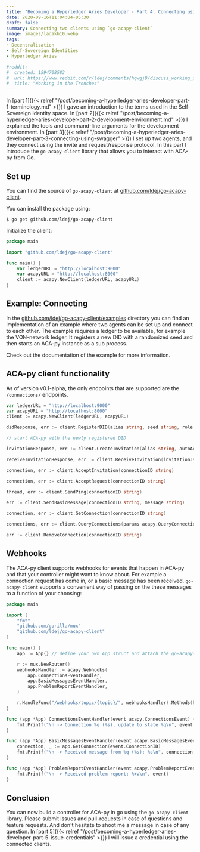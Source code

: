 ```yaml
---
title: "Becoming a Hyperledger Aries Developer - Part 4: Connecting using go-acapy-client"
date: 2020-09-16T11:04:04+05:30
draft: false
summary: Connecting two clients using `go-acapy-client`
image: images/ladakh10.webp
tags:
- Decentralization
- Self-Sovereign Identities
- Hyperledger Aries

#reddit:
#  created: 1594708583 
#  url: https://www.reddit.com/r/ldej/comments/hqwgj8/discuss_working_in_the_trenches/
#  title: "Working in the Trenches"
---
```


In [part 1]({{< relref "/post/becoming-a-hyperledger-aries-developer-part-1-terminology.md" >}}) I gave an introduction to the terms used in the Self-Sovereign Identity space. In [part 2]({{< relref "/post/becoming-a-hyperledger-aries-developer-part-2-development-environment.md" >}}) I explained the tools and command-line arguments for the development environment. In [part 3]({{< relref "/post/becoming-a-hyperledger-aries-developer-part-3-connecting-using-swagger" >}}) I set up two agents, and they connect using the invite and request/response protocol. In this part I introduce the `go-acapy-client` library that allows you to interact with ACA-py from Go.

## Set up

You can find the source of `go-acapy-client` at [github.com/ldej/go-acapy-client](https://github.com/ldej/go-acapy-client).

You can install the package using:

```shell script
$ go get github.com/ldej/go-acapy-client
```

Initialize the client:
```go
package main 

import "github.com/ldej/go-acapy-client"

func main() {
    var ledgerURL = "http://localhost:9000"
    var acapyURL = "http://localhost:8000"
    client := acapy.NewClient(ledgerURL, acapyURL)
}
```

## Example: Connecting

In the [github.com/ldej/go-acapy-client/examples](https://github.com/ldej/go-acapy-client/examples) directory you can find an implementation of an example where two agents can be set up and connect to each other. The example requires a ledger to be available, for example the VON-network ledger. It registers a new DID with a randomized seed and then starts an ACA-py instance as a sub process.

Check out the documentation of the example for more information.

## ACA-py client functionality

As of version v0.1-alpha, the only endpoints that are supported are the `/connections/` endpoints.

```go
var ledgerURL = "http://localhost:9000"
var acapyURL = "http://localhost:8000"
client := acapy.NewClient(ledgerURL, acapyURL)

didResponse, err := client.RegisterDID(alias string, seed string, role string)

// start ACA-py with the newly registered DID

invitationResponse, err := client.CreateInvitation(alias string, autoAccept bool, multiUse bool, public bool)

receiveInvitationResponse, err := client.ReceiveInvitation(invitationJson []byte)

connection, err := client.AcceptInvitation(connectionID string)

connection, err := client.AcceptRequest(connectionID string)

thread, err := client.SendPing(connectionID string)

err := client.SendBasicMessage(connectionID string, message string)

connection, err := client.GetConnection(connectionID string)

connections, err := client.QueryConnections(params acapy.QueryConnectionsParams)

err := client.RemoveConnection(connectionID string)
``` 

## Webhooks

The ACA-py client supports webhooks for events that happen in ACA-py and that your controller might want to know about. For example a connection request has come in, or a basic message has been received. `go-acapy-client` supports a convenient way of passing on the these messages to a function of your choosing:

```go
package main

import (
    "fmt"
    "github.com/gorilla/mux"
    "github.com/ldej/go-acapy-client"
)

func main() {
    app := App{} // define your own App struct and attach the go-acapy-client

	r := mux.NewRouter()
	webhooksHandler := acapy.Webhooks(
		app.ConnectionsEventHandler,
		app.BasicMessagesEventHandler,
		app.ProblemReportEventHandler,
	)

	r.HandleFunc("/webhooks/topic/{topic}/", webhooksHandler).Methods(http.MethodPost)
}

func (app *App) ConnectionsEventHandler(event acapy.ConnectionsEvent) {
	fmt.Printf("\n -> Connection %q (%s), update to state %q\n", event.Alias, event.ConnectionID, event.State)
}

func (app *App) BasicMessagesEventHandler(event acapy.BasicMessagesEvent) {
	connection, _ := app.GetConnection(event.ConnectionID)
	fmt.Printf("\n -> Received message from %q (%s): %s\n", connection.Alias, event.ConnectionID, event.Content)
}

func (app *App) ProblemReportEventHandler(event acapy.ProblemReportEvent) {
	fmt.Printf("\n -> Received problem report: %+v\n", event)
}
```

## Conclusion

You can now build a controller for ACA-py in go using the `go-acapy-client` library. Please submit issues and pull-requests in case of questions and feature requests. And don't hesitate to shoot me a message in case of any question. In [part 5]({{< relref "/post/becoming-a-hyperledger-aries-developer-part-5-issue-credentials" >}}) I will issue a credential using the connected clients.
